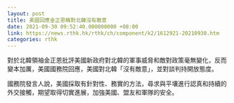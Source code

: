 ```yaml
---
layout: post
title: 美國回應金正恩稱對北韓沒有敵意
date: 2021-09-30 09:52:40.000000000 +08:00
link: https://news.rthk.hk/rthk/ch/component/k2/1612921-20210930.htm
categories: rthk
---
```


對於北韓領袖金正恩批評美國新政府對北韓的軍事威脅和敵對政策毫無變化，反而變本加厲，美國國務院回應，美國對北韓「沒有敵意」，並對談判持開放態度。

國務院發言人說，美國採取有針對性、務實的方法，尋求與平壤進行認真和持續的外交接觸，期望取得切實進展，加強美國、盟友和軍隊的安全。
